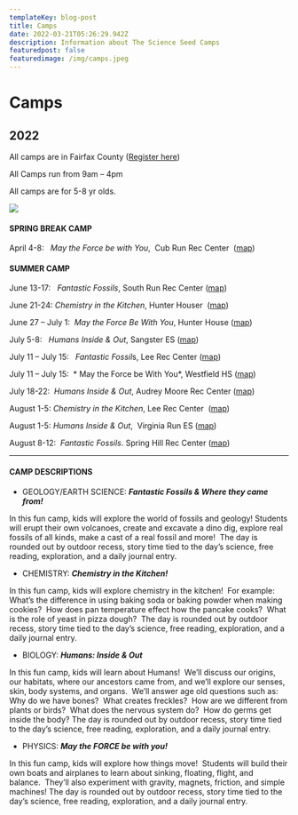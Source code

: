 ```yaml
---
templateKey: blog-post
title: Camps
date: 2022-03-21T05:26:29.942Z
description: Information about The Science Seed Camps
featuredpost: false
featuredimage: /img/camps.jpeg
---
```

# Camps

## **2022**

All camps are in Fairfax County ([Register here](https://www.fairfaxcounty.gov/parks/camps))

All Camps run from 9am – 4pm

All camps are for 5-8 yr olds.

![](/img/camps.jpeg)



#### **SPRING BREAK CAMP**

April 4-8:   *May the Force be with You*,  Cub Run Rec Center  ([map](https://goo.gl/maps/VuyuNPcW6YiGAFCg9))

#### **SUMMER CAMP**

June 13-17:   *Fantastic Fossils*, South Run Rec Center ([map](https://goo.gl/maps/SPxwetAfyyKgwz6C6))

June 21-24: *Chemistry in the Kitchen*, Hunter Houser  ([map](https://goo.gl/maps/sD8grK3D17tnSi8e7))

June 27 – July 1:  *May the Force Be With You*, Hunter House ([map](https://goo.gl/maps/sD8grK3D17tnSi8e7))

July 5-8:   *Humans Inside & Out*, Sangster ES ([map](https://goo.gl/maps/Y2BuwmJQ84ZmNSdE6))

July 11 – July 15:   *Fantastic Fossil*s, Lee Rec Center ([map](https://goo.gl/maps/QxudbKjHhwPrgqvZ8))

July 11 – July 15:  * May the Force be With You*, Westfield HS ([map](https://goo.gl/maps/MpgpbwRSj9Lr3i236))

July 18-22:  *Humans Inside & Out*, Audrey Moore Rec Center ([map](https://goo.gl/maps/HrNbhATFHu7gyfeX7))

August 1-5: *Chemistry in the Kitchen*, Lee Rec Center  ([map](https://goo.gl/maps/QxudbKjHhwPrgqvZ8))

August 1-5: *Humans Inside & Out*,  Virginia Run ES ([map](https://goo.gl/maps/RiC3qN3xnsa7QExLA))

August 8-12:  *Fantastic Fossils*. Spring Hill Rec Center ([map](https://goo.gl/maps/UiEQqTv8MNpqVTst9))

- - -

#### **CAMP DESCRIPTIONS**

* GEOLOGY/EARTH SCIENCE: ***Fantastic Fossils & Where they came from!***

In this fun camp, kids will explore the world of fossils and geology! Students will erupt their own volcanoes, create and excavate a dino dig, explore real fossils of all kinds, make a cast of a real fossil and more!  The day is rounded out by outdoor recess, story time tied to the day’s science, free reading, exploration, and a daily journal entry.

* CHEMISTRY: ***Chemistry in the Kitchen!***

In this fun camp, kids will explore chemistry in the kitchen!  For example: What’s the difference in using baking soda or baking powder when making cookies?  How does pan temperature effect how the pancake cooks?  What is the role of yeast in pizza dough?  The day is rounded out by outdoor recess, story time tied to the day’s science, free reading, exploration, and a daily journal entry.

* BIOLOGY: ***Humans: Inside & Out***

In this fun camp, kids will learn about Humans!  We’ll discuss our origins, our habitats, where our ancestors came from, and we’ll explore our senses, skin, body systems, and organs.  We’ll answer age old questions such as: Why do we have bones?  What creates freckles?  How are we different from plants or birds?  What does the nervous system do?  How do germs get inside the body? The day is rounded out by outdoor recess, story time tied to the day’s science, free reading, exploration, and a daily journal entry.

* PHYSICS: ***May the FORCE be with you!***

In this fun camp, kids will explore how things move!  Students will build their own boats and airplanes to learn about sinking, floating, flight, and balance.  They’ll also experiment with gravity, magnets, friction, and simple machines! The day is rounded out by outdoor recess, story time tied to the day’s science, free reading, exploration, and a daily journal entry.